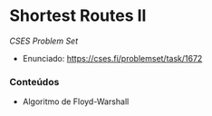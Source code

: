 # Shortest Routes II
*CSES Problem Set*

- Enunciado: https://cses.fi/problemset/task/1672

### Conteúdos
- Algoritmo de Floyd-Warshall